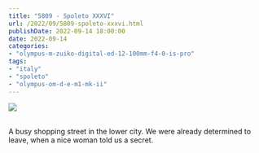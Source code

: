 ```yaml
---
title: "5809 - Spoleto XXXVI"
url: /2022/09/5809-spoleto-xxxvi.html
publishDate: 2022-09-14 18:00:00
date: 2022-09-14
categories:
- "olympus-m-zuiko-digital-ed-12-100mm-f4-0-is-pro"
tags:
- "italy"
- "spoleto"
- "olympus-om-d-e-m1-mk-ii"
---
```

<div class="container">
<div class="center"><a target="_blank" href="https://d25zfm9zpd7gm5.cloudfront.net/1200x1200/2019/20190906_171148_lr.jpg"><img class="webfeedsFeaturedVisual" src="https://d25zfm9zpd7gm5.cloudfront.net/0600x0600/2019/20190906_171148_lr.jpg" /></a></div>
</div>
<br />

A busy shopping street in the lower city. We were already
determined to leave, when a nice woman told us a secret.
